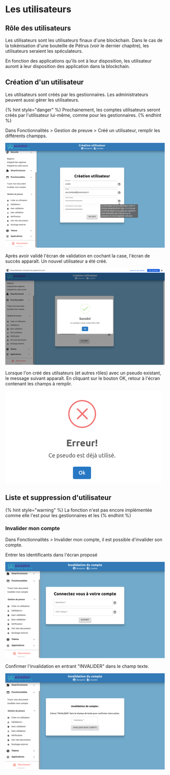 # Les utilisateurs

## Rôle des utilisateurs

Les utilisateurs sont les utilisateurs finaux d'une blockchain. Dans le cas de la tokénisation d'une bouteille de Pétrus \(voir le dernier chapitre\), les utilisateurs seraient les spéculateurs.

En fonction des applications qu'ils ont à leur disposition, les utilisateur auront à leur disposition des application dans la blockchain.

## Création d'un utilisateur

Les utilisateurs sont créés par les gestionnaires. Les administrateurs peuvent aussi gérer les utilisateurs.

{% hint style="danger" %}
Prochainement, les comptes utilisateurs seront créés par l'utilisateur lui-même, comme pour les gestionnaires.
{% endhint %}

Dans Fonctionnalités &gt; Gestion de preuve &gt; Créé un utilisateur, remplir les différents champps.

![Dans Fonctionnalit&#xE9;s &amp;gt; Gestion de preuve &amp;gt; Cr&#xE9;&#xE9; un utilisateur](../.gitbook/assets/v19_utilisateur-creation.png)

Après avoir validé l'écran de validation en cochant la case, l'écran de succès apparaît. Un nouvel utilisateur a été créé.

![](../.gitbook/assets/v19-utilisateur-succes.png)

Lorsque l'on créé des utilsateurs \(et autres rôles\) avec un pseudo existant, le message suivant apparaît. En cliquant sur le bouton OK, retour à l'écran contenant les champs à remplir.

![](../.gitbook/assets/v19-pseudo-deja-utilise.png)

## Liste et suppression d'utilisateur

{% hint style="warning" %}
La fonction n'est pas encore implémentée comme elle l'est pour les gestionnaires et les
{% endhint %}

### Invalider mon compte

Dans Fonctionnalités &gt; Invalider mon compte, il est possible d'invalider son compte.

Entrer les identificants dans l'écran proposé

![Dans Fonctionnalit&#xE9;s &amp;gt; Invalider mon compte, entrer l&apos;identification. ](../.gitbook/assets/v19-invalider-compte-ecran.png)

Confirmer l'invalidation en entrant "INVALIDER" dans le champ texte.

![Confirmer l&apos;invalidation du compte.](../.gitbook/assets/v19-invalider-compte-confirmer%20%281%29%20%282%29%20%283%29%20%282%29.png)

